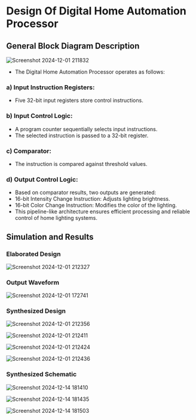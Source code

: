 # Design Of Digital Home Automation Processor


## General Block Diagram Description

![Screenshot 2024-12-01 211832](https://github.com/user-attachments/assets/e9cc11b4-dfd2-4383-8084-161bb1bdb857)



- The Digital Home Automation Processor operates as follows:

### a) Input Instruction Registers:
- Five 32-bit input registers store control instructions.

### b) Input Control Logic:
- A program counter sequentially selects input instructions.
- The selected instruction is passed to a 32-bit register.

### c) Comparator:
- The instruction is compared against threshold values.

  
### d) Output Control Logic:
- Based on comparator results, two outputs are generated:
- 16-bit Intensity Change Instruction: Adjusts lighting brightness.
- 16-bit Color Change Instruction: Modifies the color of the lighting.
- This pipeline-like architecture ensures efficient processing and reliable control of home lighting systems.


## Simulation and Results

### Elaborated Design

![Screenshot 2024-12-01 212327](https://github.com/user-attachments/assets/ec3bc050-bcac-4360-ab71-f73f595198f1)


### Output Waveform

![Screenshot 2024-12-01 172741](https://github.com/user-attachments/assets/3a336b4d-e547-4b72-8e09-9f0376c1c4b4)


### Synthesized Design

![Screenshot 2024-12-01 212356](https://github.com/user-attachments/assets/3c8d59be-bb75-4ffe-b449-ec4e175f7da6)

![Screenshot 2024-12-01 212411](https://github.com/user-attachments/assets/49284b1d-011c-4aa5-94ff-b2a446a749ee)

![Screenshot 2024-12-01 212424](https://github.com/user-attachments/assets/21cd3968-e218-4133-90d8-8613b2b5038b)

![Screenshot 2024-12-01 212436](https://github.com/user-attachments/assets/f575b295-95ea-4a71-9d72-4c054d50b041)



### Synthesized Schematic

![Screenshot 2024-12-14 181410](https://github.com/user-attachments/assets/7880999c-5244-415d-b8d6-cd0ddeab9417)

![Screenshot 2024-12-14 181435](https://github.com/user-attachments/assets/2822ba59-4c2d-4c12-bd97-af00978ebb63)

![Screenshot 2024-12-14 181503](https://github.com/user-attachments/assets/42af8b0a-5f63-4abb-9f05-a38faf3f9b11)


